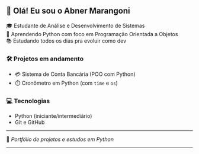 ## 👋 Olá! Eu sou o Abner Marangoni

🎓 Estudante de Análise e Desenvolvimento de Sistemas  
🐍 Aprendendo Python com foco em Programação Orientada a Objetos  
📚 Estudando todos os dias pra evoluir como dev  

### 🛠️ Projetos em andamento

- 💳 Sistema de Conta Bancária (POO com Python)
- ⏱️ Cronômetro em Python (com `time` e `os`)

### 💻 Tecnologias

- Python (iniciante/intermediário)
- Git e GitHub

---

📌 *Portfólio de projetos e estudos em Python*

---
